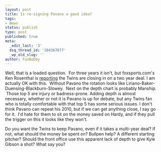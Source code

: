 ```yaml
---
layout: post
title: Is re-signing Pavano a good idea?
tags:
- News
status: publish
type: post
published: true
meta:
  _edit_last: '3'
  dsq_thread_id: '204367077'
  _wp_old_slug: ''
author: FunBobby
---
```

Well, that is a loaded question.  For three years it isn't, but foxsports.com's Ken Rosenthal is <a href="http://twitter.com/Ken_Rosenthal/status/23192038631538688">reporting</a> the Twins are closing in on a two year deal. I am actually OK with this.  Without Pavano the rotation looks like Liriano-Baker-Duensing-Blackburn-Slowey.  Next on the depth chart is probably Manship.  Those top 5 are injury or badness-prone. Adding depth is almost necessary, whether or not it is Pavano is up for debate, but any Twins fan who is totally comfortable with that top 5 has some serious issues. I don't think Pavano can repeat his 2010, but if we can get anything close, I say go for it.  I'd hate for them to sit on the money saved on Hardy, and if they pull the trigger on this it looks like they won't.

Do you want the Twins to keep Pavano, even if it takes a multi-year deal? If not, what should the money be spent on? Bullpen help? A different starting pitcher? Should the front office use this apparent lack of depth to give Kyle Gibson a shot? What say you?
